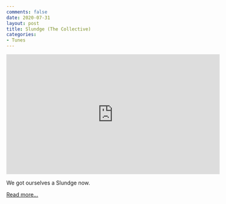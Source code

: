 ```yaml
---
comments: false
date: 2020-07-31
layout: post
title: Slundge (The Collective)
categories:
- Tunes
---
```


<iframe width="560" height="315" src="https://www.youtube.com/embed/XQ0FLt0jW94" frameborder="0" allow="accelerometer; autoplay; encrypted-media; gyroscope; picture-in-picture" allowfullscreen></iframe>

We got ourselves a Slundge now.

[Read more...](/music/synchronized-seasoning/slundge)
